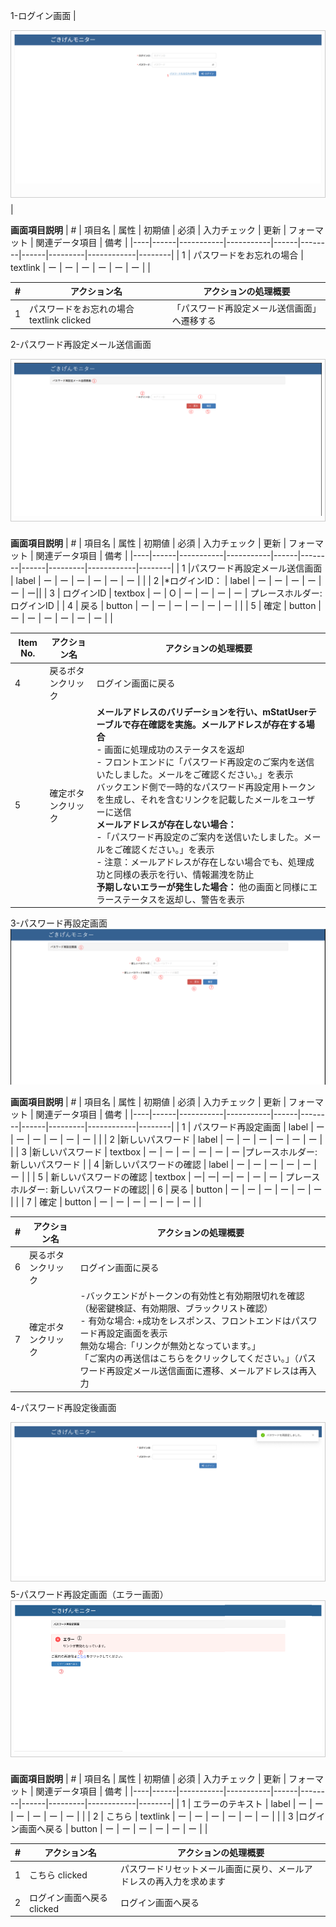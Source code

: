 1-ログイン画面
|<div style="border: 1px solid #ccc; padding: 5px; display: inline-block; margin-bottom: 10px;">
  <a href="./image-1753416231660.png" target="_blank">
    <img src="./image-1753416231660.png" alt="パスワード再設定画面" />
  </a>
</div>|


**画面項目説明**
| #  | 項目名               | 属性      | 初期値   | 必須 | 入力チェック | 更新 | フォーマット | 関連データ項目     | 備考  |
|----|------|-----------|-----------|------|--------|------|---------|------------|--------|
| 1  | パスワードをお忘れの場合   | textlink | ー    | ー    | ー             | ー    | ー            | ー      | |

| # | アクション名                         | アクションの処理概要 |
|---|--------------------------------------|------------------------|
|1 |パスワードをお忘れの場合 textlink clicked| 「パスワード再設定メール送信画面」へ遷移する|

2-パスワード再設定メール送信画面
<div style="border: 1px solid #ccc; padding: 5px; display: inline-block; margin-bottom: 10px;">
  <a href="./image-1753424889771.png" target="_blank">
    <img src="./image-1753424889771.png" alt="パスワード再設定画面" />
  </a>
</div>

**画面項目説明**
| #  | 項目名               | 属性      | 初期値   | 必須 | 入力チェック | 更新 | フォーマット | 関連データ項目     | 備考  |
|----|------|-----------|-----------|------|--------|------|---------|------------|--------|
| 1  |パスワード再設定メール送信画面    | label | ー    | ー    | ー             | ー    | ー            | ー      | |
| 2  |*ログインID：   | label | ー    | ー    | ー             | ー    | ー            | ー||
| 3  | ログインID  | textbox | ー    | O    | ー             | ー    | ー   | ー | プレースホルダー: ログインID |
| 4  | 戻る  | button | ー    | ー    | ー             | ー    | ー            | ー      | |
| 5  | 確定  | button | ー    | ー    | ー             | ー    | ー            | ー      | |


|Item No.| アクション名                         | アクションの処理概要 |
|---|--------------------------------------|------------------------|
|4 | 戻るボタンクリック| ログイン画面に戻る |
|5 | 確定ボタンクリック| **メールアドレスのバリデーションを行い、mStatUserテーブルで存在確認を実施。メールアドレスが存在する場合** <br>-  画面に処理成功のステータスを返却<br>- フロントエンドに「パスワード再設定のご案内を送信いたしました。メールをご確認ください。」を表示<br>バックエンド側で一時的なパスワード再設定用トークンを生成し、それを含むリンクを記載したメールをユーザーに送信<br>**メールアドレスが存在しない場合：**<br>-「パスワード再設定のご案内を送信いたしました。メールをご確認ください。」を表示<br>- 注意：メールアドレスが存在しない場合でも、処理成功と同様の表示を行い、情報漏洩を防止<br>**予期しないエラーが発生した場合：** 他の画面と同様にエラーステータスを返却し、警告を表示 |

3-パスワード再設定画面
  <a href="./image-1753425814177.png" target="_blank">
    <img src="./image-1753425814177.png" alt="パスワード再設定画面" />
  </a>
</div>


**画面項目説明**
| #  | 項目名               | 属性      | 初期値   | 必須 | 入力チェック | 更新 | フォーマット | 関連データ項目     | 備考  |
|----|------|-----------|-----------|------|--------|------|---------|------------|--------|
| 1  | パスワード再設定画面   | label | ー    | ー    | ー             | ー    | ー            | ー      | |
| 2  |新しいパスワード   | label | ー    | ー    | ー             | ー    | ー            | ー      | |
| 3  |新しいパスワード  | textbox | ー    | ー    | ー    | ー    | ー  | ー      |プレースホルダー: 新しいパスワード |
| 4  |新しいパスワードの確認   | label | ー    | ー    | ー             | ー    | ー            | ー      | |
| 5  | 新しいパスワードの確認  | textbox | ー| ー| ー| ー    | ー  | ー      | プレースホルダー: 新しいパスワードの確認|
| 6 |  戻る | button | ー    | ー    | ー             | ー    | ー            | ー      | |
| 7  | 確定  | button | ー    | ー    | ー             | ー    | ー            | ー      | |


| # | アクション名                         | アクションの処理概要 |
|---|--------------------------------------|------------------------|
|6 | 戻るボタンクリック| ログイン画面に戻る |
|7 | 確定ボタンクリック|-バックエンドがトークンの有効性と有効期限切れを確認（秘密鍵検証、有効期限、ブラックリスト確認）<br/>- 有効な場合: +成功をレスポンス、フロントエンドはパスワード再設定画面を表示 <br/> 無効な場合:「リンクが無効となっています。」<br/> 「ご案内の再送信はこちらをクリックしてください。」（パスワード再設定メール送信画面に遷移、メールアドレスは再入力 |

4-パスワード再設定後画面
<div style="border: 1px solid #ccc; padding: 5px; display: inline-block; margin-bottom: 10px;">
  <a href="./image-1753266244024.png" target="_blank">
    <img src="./image-1753266244024.png" alt="パスワード再設定画面" />
  </a>
</div>
5-パスワード再設定画面（エラー画面）

<div style="border: 1px solid #ccc; padding: 5px; display: inline-block; margin-bottom: 10px;">
  <a href="./image-1753428457279.png" target="_blank">
    <img src="./image-1753428457279.png" alt="パスワード再設定画面" />
  </a>
</div>

**画面項目説明**
| #  | 項目名               | 属性      | 初期値   | 必須 | 入力チェック | 更新 | フォーマット | 関連データ項目     | 備考  |
|----|------|-----------|-----------|------|--------|------|---------|------------|--------|
| 1  | エラーのテキスト   | label | ー    | ー    | ー             | ー    | ー            | ー      | |
| 2  | こちら  | textlink | ー    | ー    | ー             | ー    | ー            | ー      | |
| 3  |ログイン画面へ戻る | button | ー    | ー    | ー             | ー    | ー            | ー      | |

| # | アクション名                         | アクションの処理概要 |
|---|--------------------------------------|------------------------|
|1 | こちら clicked|パスワードリセットメール画面に戻り、メールアドレスの再入力を求めます|
|2 | ログイン画面へ戻る clicked|ログイン画面へ戻る|
